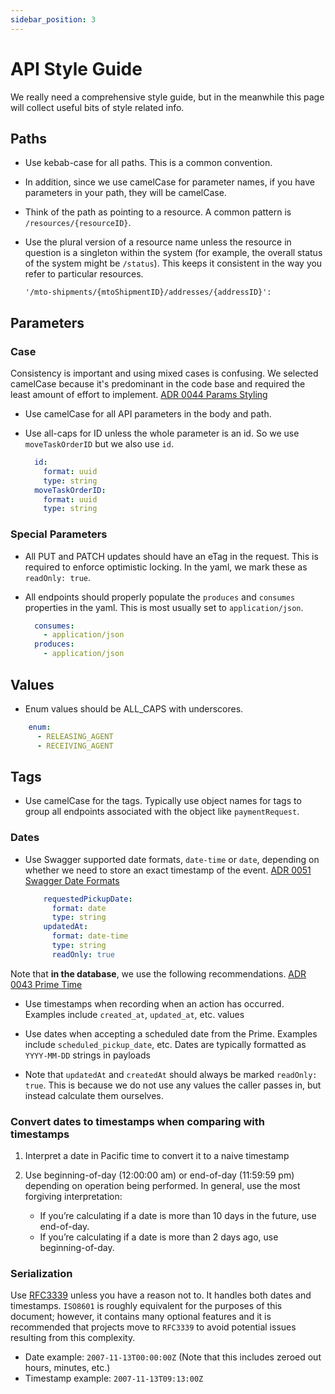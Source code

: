 ```yaml
---
sidebar_position: 3
---
```


# API Style Guide

We really need a comprehensive style guide, but in the meanwhile this page will collect useful bits of style related info.

## Paths

* Use kebab-case for all paths. This is a common convention.

* In addition, since we use camelCase for parameter names, if you have parameters in your path, they will be camelCase. 

* Think of the path as pointing to a resource. A common pattern is `/resources/{resourceID}`.

* Use the plural version of a resource name unless the resource in question is a singleton within the system (for example, the overall status of the system might be `/status`). This keeps it consistent in the way you refer to particular resources.

      '/mto-shipments/{mtoShipmentID}/addresses/{addressID}':


## Parameters

### **Case**

Consistency is important and using mixed cases is confusing. We selected camelCase because it's predominant in the code base and required the least amount of effort to implement. [ADR 0044 Params Styling](/docs/adrs/0044-params-styling.md)

* Use camelCase for all API parameters in the body and path.

* Use all-caps for ID unless the whole parameter is an id. So we use `moveTaskOrderID` but we also use `id`.

  ```yaml
    id:
      format: uuid
      type: string
    moveTaskOrderID:
      format: uuid
      type: string
  ```

### **Special Parameters**
* All PUT and PATCH updates should have an eTag in the request. This is required to enforce optimistic locking. In the yaml, we mark these as `readOnly: true`.

* All endpoints should properly populate the `produces` and `consumes` properties in the yaml. This is most usually set to `application/json`.

  ```yaml
    consumes:
      - application/json
    produces:
      - application/json
  ```
## Values

* Enum values should be ALL_CAPS with underscores. 

```yaml
    enum:
      - RELEASING_AGENT
      - RECEIVING_AGENT
```

## Tags

* Use camelCase for the tags. Typically use object names for tags to group all endpoints associated with the object like `paymentRequest`.

### **Dates**

* Use Swagger supported date formats, `date-time` or `date`, depending on whether we need to store an exact timestamp of the event. [ADR 0051 Swagger Date Formats](/docs/adrs/0051-swagger-date-formats.md)

  ```yaml
      requestedPickupDate:
        format: date
        type: string
      updatedAt:
        format: date-time
        type: string
        readOnly: true
  ```

Note that **in the database**, we use the following recommendations. [ADR 0043 Prime Time](/docs/adrs/0043-prime-time.md)

* Use timestamps when recording when an action has occurred. Examples include `created_at`, `updated_at`, etc. values

* Use dates when accepting a scheduled date from the Prime. Examples include `scheduled_pickup_date`, etc. Dates are typically formatted as `YYYY-MM-DD` strings in payloads

* Note that `updatedAt` and `createdAt` should always be marked `readOnly: true`. This is because we do not use any values the caller passes in, but instead calculate them ourselves.

### Convert dates to timestamps when comparing with timestamps

1. Interpret a date in Pacific time to convert it to a naive timestamp

2. Use beginning-of-day (12:00:00 am) or end-of-day (11:59:59 pm) depending on operation being performed. In general, use the most forgiving interpretation:
    * If you’re calculating if a date is more than 10 days in the future, use end-of-day.
    * If you’re calculating if a date is more than 2 days ago, use beginning-of-day.

### Serialization

Use [RFC3339](https://tools.ietf.org/html/rfc3339) unless you have a reason not to. It handles both dates and timestamps. `ISO8601` is roughly equivalent for the purposes of this document; however, it contains many optional features and it is recommended that projects move to `RFC3339` to avoid potential issues resulting from this complexity.

* Date example: `2007-11-13T00:00:00Z` (Note that this includes zeroed out hours, minutes, etc.)
* Timestamp example: `2007-11-13T09:13:00Z`
